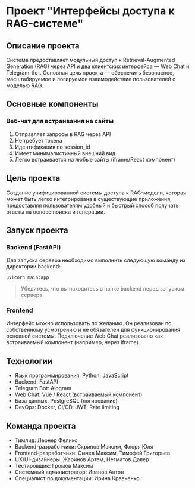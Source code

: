 # Проект "Интерфейсы доступа к RAG-системе"

## Описание проекта

Система предоставляет модульный доступ к Retrieval-Augmented Generation (RAG) через API и два клиентских интерфейса — Web Chat и Telegram-бот. Основная цель проекта — обеспечить безопасное, масштабируемое и логируемое взаимодействие пользователей с моделью RAG.

## Основные компоненты

### Веб-чат для встраивания на сайты

1. Отправляет запросы в RAG через API
2. Не требует токена
3. Идентификация по session_id
4. Имеет минималистичный внешний вид
5. Легко встраивается на любые сайты (iframe/React компонент)

## Цель проекта

Создание унифицированной системы доступа к RAG-модели, которая может быть легко интегрирована в существующие приложения, предоставляя пользователям удобный и быстрый способ получать ответы на основе поиска и генерации.

## Запуск проекта

### Backend (FastAPI)

Для запуска сервера необходимо выполнить следующую команду из директории backend:

``` 
uvicorn main:app
```

> Убедитесь, что вы находитесь в папке backend перед запуском сервера.

### Frontend

Интерфейс можно использовать по желанию. Он реализован по собственному усмотрению и не обязателен для функционирования основной системы. Подключение Web Chat реализовано как встраиваемый компонент (например, через iframe).

## Технологии

* Язык программирования: Python, JavaScript
* Backend: FastAPI
* Telegram Bot: Aiogram
* Web Chat: Vue / React (встраиваемый компонент)
* База данных: PostgreSQL (логирование)
* DevOps: Docker, CI/CD, JWT, Rate limiting

## Команда проекта

* Тимлид: Лернер Феликс
* Backend-разработчики: Скрипов Максим, Флоря Юля
* Frontend-разработчики: Сычев Максим, Тимофей Григорьев
* UX/UI-дизайнеры: Жаринов Артем, Негматов Далер
* Тестировщик: Громов Максим
* Системный администратор: Иванов Антон
* Специалист по документации: Ирина Кравченко
